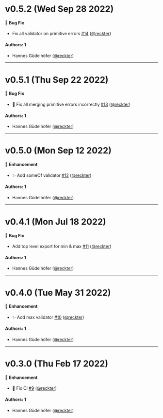 # v0.5.2 (Wed Sep 28 2022)

#### 🐛 Bug Fix

- Fix all validator on primitive errors [#14](https://github.com/opencreek/vlad/pull/14) ([@reckter](https://github.com/reckter))

#### Authors: 1

- Hannes Güdelhöfer ([@reckter](https://github.com/reckter))

---

# v0.5.1 (Thu Sep 22 2022)

#### 🐛 Bug Fix

- 🐛 Fix all merging primitive errors incorrectly
  [#13](https://github.com/opencreek/vlad/pull/13)
  ([@reckter](https://github.com/reckter))

#### Authors: 1

- Hannes Güdelhöfer ([@reckter](https://github.com/reckter))

---

# v0.5.0 (Mon Sep 12 2022)

#### 🚀 Enhancement

- :sparkles: Add someOf validator
  [#12](https://github.com/opencreek/vlad/pull/12)
  ([@reckter](https://github.com/reckter))

#### Authors: 1

- Hannes Güdelhöfer ([@reckter](https://github.com/reckter))

---

# v0.4.1 (Mon Jul 18 2022)

#### 🐛 Bug Fix

- Add top level export for min & max
  [#11](https://github.com/opencreek/vlad/pull/11)
  ([@reckter](https://github.com/reckter))

#### Authors: 1

- Hannes Güdelhöfer ([@reckter](https://github.com/reckter))

---

# v0.4.0 (Tue May 31 2022)

#### 🚀 Enhancement

- :sparkles: Add max validator [#10](https://github.com/opencreek/vlad/pull/10)
  ([@reckter](https://github.com/reckter))

#### Authors: 1

- Hannes Güdelhöfer ([@reckter](https://github.com/reckter))

---

# v0.3.0 (Thu Feb 17 2022)

#### 🚀 Enhancement

- :bug: Fix CI [#9](https://github.com/opencreek/vlad/pull/9)
  ([@reckter](https://github.com/reckter))

#### Authors: 1

- Hannes Güdelhöfer ([@reckter](https://github.com/reckter))
